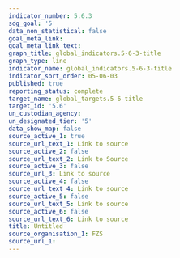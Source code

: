 ```yaml
---
indicator_number: 5.6.3
sdg_goal: '5'
data_non_statistical: false
goal_meta_link: 
goal_meta_link_text: 
graph_title: global_indicators.5-6-3-title
graph_type: line
indicator_name: global_indicators.5-6-3-title
indicator_sort_order: 05-06-03
published: true
reporting_status: complete
target_name: global_targets.5-6-title
target_id: '5.6'
un_custodian_agency:
un_designated_tier: '5'
data_show_map: false
source_active_1: true
source_url_text_1: Link to source
source_active_2: false
source_url_text_2: Link to Source
source_active_3: false
source_url_3: Link to source
source_active_4: false
source_url_text_4: Link to source
source_active_5: false
source_url_text_5: Link to source
source_active_6: false
source_url_text_6: Link to source
title: Untitled
source_organisation_1: FZS 
source_url_1: 
---
```

